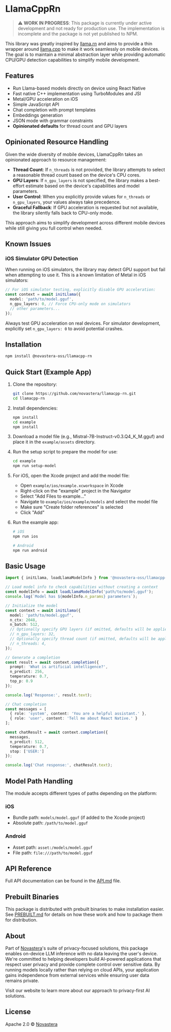 # LlamaCppRn

> ⚠️ **WORK IN PROGRESS**: This package is currently under active development and not ready for production use. The implementation is incomplete and the package is not yet published to NPM.

This library was greatly inspired by [llama.rn](https://github.com/mybigday/llama.rn) and aims to provide a thin wrapper around [llama.cpp](https://github.com/ggerganov/llama.cpp) to make it work seamlessly on mobile devices. The goal is to maintain a minimal abstraction layer while providing automatic CPU/GPU detection capabilities to simplify mobile development.

## Features

- Run Llama-based models directly on device using React Native
- Fast native C++ implementation using TurboModules and JSI
- Metal/GPU acceleration on iOS
- Simple JavaScript API
- Chat completion with prompt templates
- Embeddings generation
- JSON mode with grammar constraints
- **Opinionated defaults** for thread count and GPU layers

## Opinionated Resource Handling

Given the wide diversity of mobile devices, LlamaCppRn takes an opinionated approach to resource management:

- **Thread Count**: If `n_threads` is not provided, the library attempts to select a reasonable thread count based on the device's CPU cores.
- **GPU Layers**: If `n_gpu_layers` is not specified, the library makes a best-effort estimate based on the device's capabilities and model parameters.
- **User Control**: When you explicitly provide values for `n_threads` or `n_gpu_layers`, your values always take precedence.
- **Graceful Fallback**: If GPU acceleration is requested but not available, the library silently falls back to CPU-only mode.

This approach aims to simplify development across different mobile devices while still giving you full control when needed.

## Known Issues

### iOS Simulator GPU Detection

When running on iOS simulators, the library may detect GPU support but fail when attempting to use it. This is a known limitation of Metal in iOS simulators:

```typescript
// For iOS simulator testing, explicitly disable GPU acceleration:
const context = await initLlama({
  model: 'path/to/model.gguf',
  n_gpu_layers: 0, // Force CPU-only mode on simulators
  // other parameters...
});
```

Always test GPU acceleration on real devices. For simulator development, explicitly set `n_gpu_layers: 0` to avoid potential crashes.

## Installation

```sh
npm install @novastera-oss/llamacpp-rn
```

## Quick Start (Example App)

1. Clone the repository:
   ```sh
   git clone https://github.com/novastera/llamacpp-rn.git
   cd llamacpp-rn
   ```

2. Install dependencies:
   ```sh
   npm install
   cd example
   npm install
   ```

3. Download a model file (e.g., Mistral-7B-Instruct-v0.3.Q4_K_M.gguf) and place it in the `example/assets` directory.

4. Run the setup script to prepare the model for use:
   ```sh
   cd example
   npm run setup-model
   ```

5. For iOS, open the Xcode project and add the model file:
   - Open `example/ios/example.xcworkspace` in Xcode
   - Right-click on the "example" project in the Navigator
   - Select "Add Files to example..."
   - Navigate to `example/ios/example/models` and select the model file
   - Make sure "Create folder references" is selected
   - Click "Add"

6. Run the example app:
   ```sh
   # iOS
   npm run ios
   
   # Android
   npm run android
   ```

## Basic Usage

```typescript
import { initLlama, loadLlamaModelInfo } from '@novastera-oss/llamacpp-rn';

// Load model info to check capabilities without creating a context
const modelInfo = await loadLlamaModelInfo('path/to/model.gguf');
console.log(`Model has ${modelInfo.n_params} parameters`);

// Initialize the model
const context = await initLlama({
  model: 'path/to/model.gguf',
  n_ctx: 2048,
  n_batch: 512,
  // Optionally specify GPU layers (if omitted, defaults will be applied)
  // n_gpu_layers: 32,
  // Optionally specify thread count (if omitted, defaults will be applied)
  // n_threads: 4,
});

// Generate a completion
const result = await context.completion({
  prompt: 'What is artificial intelligence?',
  n_predict: 256,
  temperature: 0.7,
  top_p: 0.9
});

console.log('Response:', result.text);

// Chat completion
const messages = [
  { role: 'system', content: 'You are a helpful assistant.' },
  { role: 'user', content: 'Tell me about React Native.' }
];

const chatResult = await context.completion({
  messages,
  n_predict: 512,
  temperature: 0.7,
  stop: ['USER:']
});

console.log('Chat response:', chatResult.text);
```

## Model Path Handling

The module accepts different types of paths depending on the platform:

### iOS
- Bundle path: `models/model.gguf` (if added to the Xcode project)
- Absolute path: `/path/to/model.gguf`

### Android
- Asset path: `asset:/models/model.gguf`
- File path: `file:///path/to/model.gguf`

## API Reference

Full API documentation can be found in the [API.md](./API.md) file.

## Prebuilt Binaries

This package is distributed with prebuilt binaries to make installation easier. See [PREBUILT.md](./PREBUILT.md) for details on how these work and how to package them for distribution.

## About

Part of [Novastera](https://novastera.com)'s suite of privacy-focused solutions, this package enables on-device LLM inference with no data leaving the user's device. We're committed to helping developers build AI-powered applications that respect user privacy and provide complete control over sensitive data. By running models locally rather than relying on cloud APIs, your application gains independence from external services while ensuring user data remains private.

Visit our website to learn more about our approach to privacy-first AI solutions.

## License

Apache 2.0 © [Novastera](https://novastera.com)
